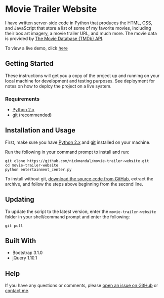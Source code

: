 # Movie Trailer Website

I have written server-side code in Python that produces the HTML, CSS, and JavaScript that store a list of some of my favorite movies, including their box art imagery, a movie trailer URL, and much more. The movie data is provided by [The Movie Database (TMDb) API](https://www.themoviedb.org/).

To view a live demo, click [here](https://nickmandal.github.io/movie-trailer-website/)

## Getting Started

These instructions will get you a copy of the project up and running on your local machine for development and testing purposes. See deployment for notes on how to deploy the project on a live system.

### Requirements
* [Python 2.x](https://www.python.org/downloads/)
* [git](https://git-scm.com/book/en/v2/Getting-Started-Installing-Git) (recommended)

## Installation and Usage
First, make sure you have [Python 2.x](https://www.python.org/downloads/) and [git](https://git-scm.com/book/en/v2/Getting-Started-Installing-Git) installed on your machine.

Run the following in your command prompt to install and run:

    git clone https://github.com/nickmandal/movie-trailer-website.git
    cd movie-trailer-website
    python entertainment_center.py

To install without git, [download the source code from GitHub](https://github.com/nickmandal/movie-trailer-website/archive/master.zip), extract the archive, and follow the steps above beginning from the second line.

## Updating
To update the script to the latest version, enter the `movie-trailer-website` folder in your shell/command prompt and enter the following:

    git pull
    
## Built With
  - Bootstrap 3.1.0
  - jQuery 1.10.1

## Help
If you have any questions or comments, please [open an issue on GitHub](https://github.com/nickmandal/movie-trailer-website/issues) or [contact me](http://nickmandal.com/contact).



